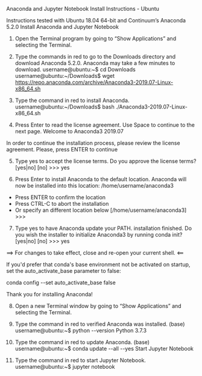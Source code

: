 
Anaconda and Jupyter Notebook Install Instructions - Ubuntu

Instructions tested with Ubuntu 18.04 64-bit and Continuum’s Anaconda 5.2.0
Install Anaconda and Jupyter Notebook

1. Open the Terminal program by going to “Show Applications” and selecting the Terminal.

2. Type the commands in red to go to the Downloads directory and download Anaconda 5.2.0. Anaconda may take a few minutes to download.
username@ubuntu:~$ cd Downloads
username@ubuntu:~/Downloads$ wget https://repo.anaconda.com/archive/Anaconda3-2019.07-Linux-x86_64.sh

3. Type the command in red to install Anaconda.
username@ubuntu:~/Downloads$ ﻿bash ./Anaconda3-2019.07-Linux-x86_64.sh

4. Press Enter to read the license agreement. Use Space to continue to the next page.
Welcome to Anaconda3 2019.07

In order to continue the installation process, please review the license agreement.
Please, press ENTER to continue

5. Type yes to accept the license terms.
Do you approve the license terms? [yes|no]
[no] >>> yes

6. Press Enter to install Anaconda to the default location.
Anaconda will now be installed into this location:
/home/username/anaconda3

- Press ENTER to confirm the location
- Press CTRL-C to abort the installation
- Or specify an different location below
[/home/username/anaconda3] >>>

7. Type yes to have Anaconda update your PATH.
installation finished.
Do you wish the installer to initialize Anaconda3
by running conda init? [yes|no]
[no] >>> yes

==> For changes to take effect, close and re-open your current shell. <==

If you'd prefer that conda's base environment not be activated on startup, set the auto_activate_base parameter to false:

conda config --set auto_activate_base false

Thank you for installing Anaconda!

8. Open a new Terminal window by going to “Show Applications” and selecting the Terminal.

9. Type the command in red to verified Anaconda was installed.
(base) username@ubuntu:~$ python --version
Python 3.7.3

10. Type the command in red to update Anaconda.
(base) username@ubuntu:~$ conda update --all --yes
Start Jupyter Notebook

1. Type the command in red to start Jupyter Notebook.
username@ubuntu:~$ jupyter notebook
